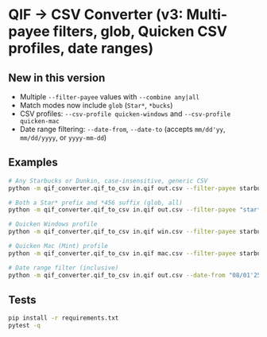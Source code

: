 
# QIF → CSV Converter (v3: Multi-payee filters, glob, Quicken CSV profiles, date ranges)

## New in this version
- Multiple `--filter-payee` values with `--combine any|all`
- Match modes now include `glob` (`Star*`, `*bucks`)
- CSV profiles: `--csv-profile quicken-windows` and `--csv-profile quicken-mac`
- Date range filtering: `--date-from`, `--date-to` (accepts `mm/dd'yy`, `mm/dd/yyyy`, or `yyyy-mm-dd`)

## Examples
```bash
# Any Starbucks or Dunkin, case-insensitive, generic CSV
python -m qif_converter.qif_to_csv in.qif out.csv --filter-payee starbucks --filter-payee dunkin --combine any

# Both a Star* prefix and *456 suffix (glob, all)
python -m qif_converter.qif_to_csv in.qif out.csv --filter-payee "star*" --filter-payee "*456" --match glob --combine all

# Quicken Windows profile
python -m qif_converter.qif_to_csv in.qif win.csv --filter-payee starbucks --csv-profile quicken-windows

# Quicken Mac (Mint) profile
python -m qif_converter.qif_to_csv in.qif mac.csv --filter-payee starbucks --csv-profile quicken-mac

# Date range filter (inclusive)
python -m qif_converter.qif_to_csv in.qif out.csv --date-from "08/01'25" --date-to 2025-08-15
```

## Tests
```bash
pip install -r requirements.txt
pytest -q
```
